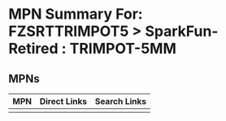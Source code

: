 



# MPN Summary For: FZSRTTRIMPOT5 > SparkFun-Retired : TRIMPOT-5MM

## MPNs
  

|MPN|Direct Links|Search Links|
| :--- | :--- | :--- |
||||
